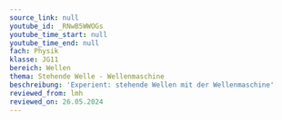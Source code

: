 ```yaml
---
source_link: null
youtube_id: _RNwB5WWOGs
youtube_time_start: null
youtube_time_end: null
fach: Physik
klasse: JG11
bereich: Wellen
thema: Stehende Welle - Wellenmaschine
beschreibung: 'Experient: stehende Wellen mit der Wellenmaschine'
reviewed_from: lmh
reviewed_on: 26.05.2024
---
```

